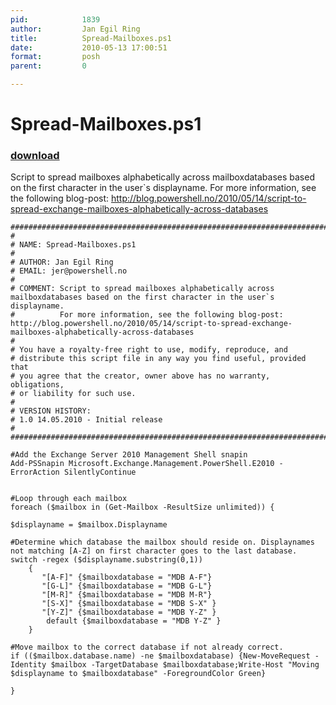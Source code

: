 ```yaml
---
pid:            1839
author:         Jan Egil Ring
title:          Spread-Mailboxes.ps1
date:           2010-05-13 17:00:51
format:         posh
parent:         0

---
```


# Spread-Mailboxes.ps1

### [download](Scripts\1839.ps1)

Script to spread mailboxes alphabetically across mailboxdatabases based on the first character in the user`s displayname.
For more information, see the following blog-post: http://blog.powershell.no/2010/05/14/script-to-spread-exchange-mailboxes-alphabetically-across-databases

```posh
###########################################################################
#
# NAME: Spread-Mailboxes.ps1
#
# AUTHOR: Jan Egil Ring
# EMAIL: jer@powershell.no
#
# COMMENT: Script to spread mailboxes alphabetically across mailboxdatabases based on the first character in the user`s displayname.
#          For more information, see the following blog-post: http://blog.powershell.no/2010/05/14/script-to-spread-exchange-mailboxes-alphabetically-across-databases
#
# You have a royalty-free right to use, modify, reproduce, and
# distribute this script file in any way you find useful, provided that
# you agree that the creator, owner above has no warranty, obligations,
# or liability for such use.
#
# VERSION HISTORY:
# 1.0 14.05.2010 - Initial release
#
###########################################################################

#Add the Exchange Server 2010 Management Shell snapin
Add-PSSnapin Microsoft.Exchange.Management.PowerShell.E2010 -ErrorAction SilentlyContinue


#Loop through each mailbox
foreach ($mailbox in (Get-Mailbox -ResultSize unlimited)) {

$displayname = $mailbox.Displayname

#Determine which database the mailbox should reside on. Displaynames not matching [A-Z] on first character goes to the last database.
switch -regex ($displayname.substring(0,1)) 
    { 
       "[A-F]" {$mailboxdatabase = "MDB A-F"} 
       "[G-L]" {$mailboxdatabase = "MDB G-L"} 
       "[M-R]" {$mailboxdatabase = "MDB M-R"} 
       "[S-X]" {$mailboxdatabase = "MDB S-X" } 
       "[Y-Z]" {$mailboxdatabase = "MDB Y-Z" } 
        default {$mailboxdatabase = "MDB Y-Z" }
    }
 
#Move mailbox to the correct database if not already correct.
if (($mailbox.database.name) -ne $mailboxdatabase) {New-MoveRequest -Identity $mailbox -TargetDatabase $mailboxdatabase;Write-Host "Moving $displayname to $mailboxdatabase" -ForegroundColor Green}
 
}
```
